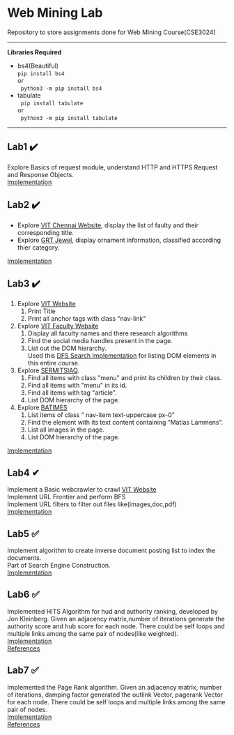 # Web Mining Lab 
Repository to store assignments done for Web Mining Course(CSE3024) 
- - - -
__Libraries Required__
- bs4(Beautiful)   
  ``` pip install bs4 ```  
  or  
  ``` python3 -m pip install bs4```  
- tabulate  
 ``` pip install tabulate```  
 or  
 ``` python3 -m pip install tabulate```
- - - -
## Lab1 ✔️
Explore Basics of request module, understand HTTP and HTTPS Request and Response Objects.  
[Implementation](/lab1.py)
## Lab2 ✔️
- Explore [VIT Chennai Website](https://chennai.vit.ac.in/), display the list of faulty and their corresponding title.
- Explore [GRT Jewel](https://www.grtjewels.com/), display ornament information, classified according thier category.

[Implementation](/lab2.py)  
## Lab3 ✔️
1. Explore [VIT Website](https://www.vit.ac.in)
   1. Print Title
   1. Print all anchor tags with class "nav-link"
1. Explore [VIT Faculty Website](https://vit.ac.in/school/allfaculty/site/computer-applications)
   1. Display all faculty names and there research algorithms
   1. Find the social media handles present in the page.
   1. List out the DOM hierarchy.  
   Used this [DFS Search Implementation](https://github.com/sairam-kakarla/Web_Mining_Lab/blob/0da597414ba04b219d74a16c3bc59a1ad406721f/lab3.py#L8-L16) for listing DOM elements in this entire course.
1. Explore [SERMITSIAQ](https://sermitsiaq.ag/english).
   1. Find all items with class "menu" and print its children by their class.
   1. Find all items with "menu" in its id.
   1. Find all items with tag "article".
   1. List DOM hierarchy of the page.
1. Explore [BATIMES](https://www.batimes.com.ar)
   1. List items of class “ nav-item text-uppercase
px-0”
   1. Find the element with its text content containing “Matías Lammens”.
   1. List all images in the page.
   1. List DOM hierarchy of the page.  
  
  
[Implementation](/lab3.py)  

## Lab4 ✔
Implement a Basic webcrawler to crawl [VIT Website](https://vit.ac.in)  
Implement URL Frontier and perform BFS  
Implement URL filters to filter out files like(images,doc,pdf)  
[Implementation](/lab4.py)

## Lab5 ✅
Implement algorithm to create inverse document posting list to index the documents.  
Part of Search Engine Construction.  
[Implementation](/lab5.py)

## Lab6 ✅
Implemented HITS Algorithm for hud and authority ranking, developed by Jon Kleinberg.
Given an adjacency matrix,number of iterations generate the authority score and hub score for each node.
There could be self loops and multiple links among the same pair of nodes(like weighted).  
[Implementation](/lab6.py)  
[References](https://en.wikipedia.org/wiki/HITS_algorithm#Algorithm)

## Lab7 ✅
Implemented the Page Rank algorithm. Given an adjacency matrix, number of iterations, damping factor
generated the outlink Vector, pagerank Vector for each node.
There could be self loops and multiple links among the same pair of nodes.  
[Implementation](/lab7.py)  
[References](https://en.wikipedia.org/wiki/PageRank#Damping_factor)
   

